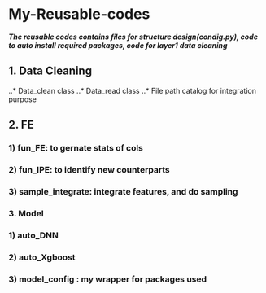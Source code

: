 # My-Reusable-codes

***The reusable codes contains files for structure design(condig.py), code to auto install required packages, code for layer1 data cleaning***

## 1. Data Cleaning
..* Data_clean class
..* Data_read class
..* File path catalog for integration purpose


## 2. FE
### 1) fun_FE: to gernate stats of cols
### 2) fun_IPE: to identify new counterparts
### 3) sample_integrate: integrate features, and do sampling

### 3. Model
### 1) auto_DNN
### 2) auto_Xgboost
### 3) model_config : my wrapper for packages used
